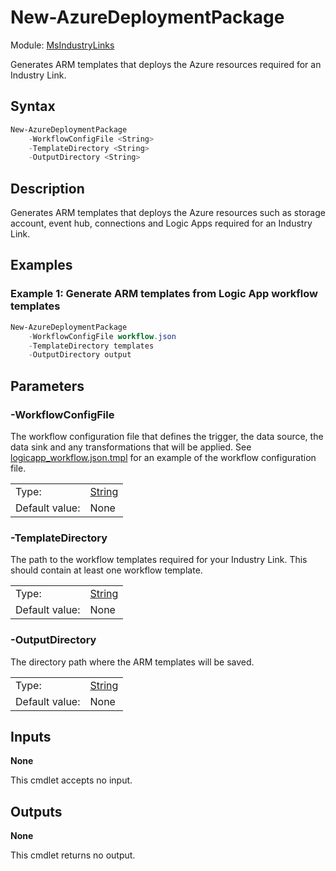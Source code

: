 # New-AzureDeploymentPackage

Module: [MsIndustryLinks](../README.md)

Generates ARM templates that deploys the Azure resources required for an Industry Link.

## Syntax

```powershell
New-AzureDeploymentPackage
    -WorkflowConfigFile <String>
    -TemplateDirectory <String>
    -OutputDirectory <String>
```

## Description

Generates ARM templates that deploys the Azure resources such as storage account, event hub, connections and Logic Apps required for an Industry Link.

## Examples

### Example 1: Generate ARM templates from Logic App workflow templates

```powershell
New-AzureDeploymentPackage
    -WorkflowConfigFile workflow.json
    -TemplateDirectory templates
    -OutputDirectory output
```

## Parameters

### -WorkflowConfigFile

The workflow configuration file that defines the trigger, the data source, the data sink and any transformations that will be applied. See [logicapp_workflow.json.tmpl](../templates/logicapp_workflow.json.tmpl) for an example of the workflow configuration file.

|                |                                                                                                                       |
| -------------- | --------------------------------------------------------------------------------------------------------------------- |
| Type:          | [String](https://learn.microsoft.com/en-us/powershell/scripting/lang-spec/chapter-04?view=powershell-7.3#431-strings) |
| Default value: | None                                                                                                                  |

### -TemplateDirectory

The path to the workflow templates required for your Industry Link. This should contain at least one workflow template.

|                |                                                                                                                       |
| -------------- | --------------------------------------------------------------------------------------------------------------------- |
| Type:          | [String](https://learn.microsoft.com/en-us/powershell/scripting/lang-spec/chapter-04?view=powershell-7.3#431-strings) |
| Default value: | None                                                                                                                  |

### -OutputDirectory

The directory path where the ARM templates will be saved.

|                |                                                                                                                       |
| -------------- | --------------------------------------------------------------------------------------------------------------------- |
| Type:          | [String](https://learn.microsoft.com/en-us/powershell/scripting/lang-spec/chapter-04?view=powershell-7.3#431-strings) |
| Default value: | None                                                                                                                  |

## Inputs

**None**

This cmdlet accepts no input.

## Outputs

**None**

This cmdlet returns no output.
